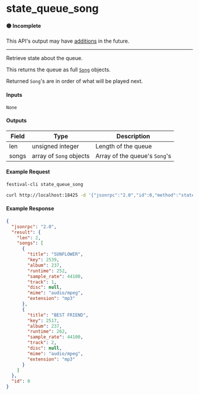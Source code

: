 # state_queue_song

#### 🟡 Incomplete
This API's output may have [additions](../../api-stability/marker.md) in the future.

---

Retrieve state about the queue.

This returns the queue as full [`Song`](../../common-objects/song.md) objects.

Returned `Song`'s are in order of what will be played next.

#### Inputs

`None`

#### Outputs

| Field | Type                    | Description |
|-------|-------------------------|-------------|
| len   | unsigned integer        | Length of the queue
| songs | array of `Song` objects | Array of the queue's `Song`'s

#### Example Request
```bash
festival-cli state_queue_song
```
```bash
curl http://localhost:18425 -d '{"jsonrpc":"2.0","id":0,"method":"state_queue_song"}'
```

#### Example Response
```json
{
  "jsonrpc": "2.0",
  "result": {
    "len": 2,
    "songs": [
      {
        "title": "SUNFLOWER",
        "key": 2539,
        "album": 237,
        "runtime": 252,
        "sample_rate": 44100,
        "track": 1,
        "disc": null,
        "mime": "audio/mpeg",
        "extension": "mp3"
      },
      {
        "title": "BEST FRIEND",
        "key": 2517,
        "album": 237,
        "runtime": 262,
        "sample_rate": 44100,
        "track": 2,
        "disc": null,
        "mime": "audio/mpeg",
        "extension": "mp3"
      }
    ]
  },
  "id": 0
}
```
